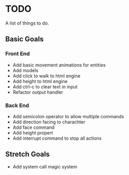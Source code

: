 # TODO
A list of things to do.

## Basic Goals
### Front End
* Add basic movement animations for entities
* Add models
* Add click to walk to html engine
* Add height to html engine
* Add ctrl-c to clear text in input
* Refactor output handler

### Back End
* Add semicolon operator to allow multiple commands
* Add direction facing to charachter
* Add face command
* Add height propert
* Add interrupt command to stop all actions

## Stretch Goals
* Add system call magic system
